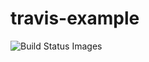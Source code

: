 # travis-example


<img title="Build Status Images" src="https://travis-ci.org/fredyang/travis-example.svg">